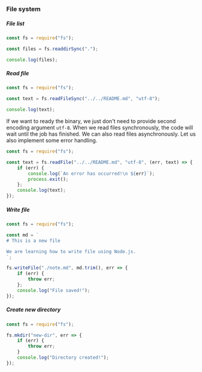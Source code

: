 ### File system 
##### File list 
```js 
const fs = require("fs"); 

const files = fs.readdirSync("."); 

console.log(files); 
``` 

##### Read file 
```js 
const fs = require("fs"); 

const text = fs.readFileSync("../../README.md", "utf-8"); 

console.log(text); 
```

If we want to ready the binary, we just don't need to provide second encoding argument `utf-8`. When we read files synchronously, the code will wait until the job has finished. We can also read files asynchronously. Let us also implement some error handling. 

```js 
const fs = require("fs"); 

const text = fs.readFile("../../README.md", "utf-8", (err, text) => {
    if (err) {
        console.log(`An error has occurred!\n ${err}`); 
        process.exit();
    }; 
    console.log(text); 
}); 
```

##### Write file 
```js 
const fs = require("fs"); 

const md = `
# This is a new file 

We are learning how to write file using Node.js. 
`; 

fs.writeFile("./note.md", md.trim(), err => {
    if (err) {
        throw err;
    }; 
    console.log("File saved!"); 
}); 
``` 

##### Create new directory 
```js 
const fs = require("fs"); 

fs.mkdir("new-dir", err => {
    if (err) {
        throw err;
    } 
    console.log("Directory created!"); 
}); 
``` 
